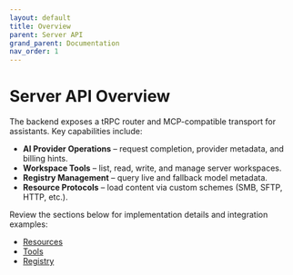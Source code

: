 ```yaml
---
layout: default
title: Overview
parent: Server API
grand_parent: Documentation
nav_order: 1
---
```


# Server API Overview

The backend exposes a tRPC router and MCP-compatible transport for assistants. Key capabilities include:

- **AI Provider Operations** – request completion, provider metadata, and billing hints.
- **Workspace Tools** – list, read, write, and manage server workspaces.
- **Registry Management** – query live and fallback model metadata.
- **Resource Protocols** – load content via custom schemes (SMB, SFTP, HTTP, etc.).

Review the sections below for implementation details and integration examples:

- [Resources](resources.md)
- [Tools](tools.md)
- [Registry](registry.md)
